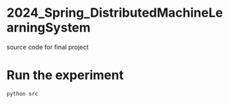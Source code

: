 # 2024_Spring_DistributedMachineLearningSystem

source code for final project

# Run the experiment

```shell
python src
```
